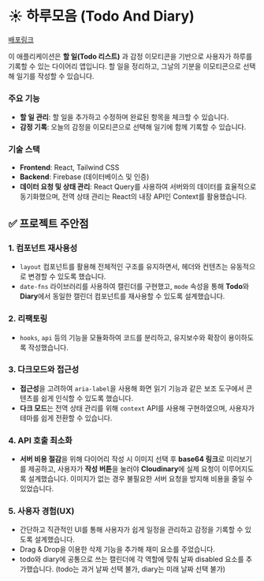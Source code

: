 # ☀️ 하루모음 (Todo And Diary)

[배포링크](https://harumoeum.netlify.app/)

이 애플리케이션은 **할 일(Todo 리스트)** 과 감정 이모티콘을 기반으로 사용자가 하루를 기록할 수 있는 다이어리 앱입니다. 할 일을 정리하고, 그날의 기분을 이모티콘으로 선택해 일기를 작성할 수 있습니다.

### 주요 기능

- **할 일 관리**: 할 일을 추가하고 수정하며 완료된 항목을 체크할 수 있습니다.
- **감정 기록**: 오늘의 감정을 이모티콘으로 선택해 일기에 함께 기록할 수 있습니다.

### 기술 스택

- **Frontend**: React, Tailwind CSS
- **Backend**: Firebase (데이터베이스 및 인증)
- **데이터 요청 및 상태 관리**: React Query를 사용하여 서버와의 데이터를 효율적으로 동기화했으며, 전역 상태 관리는 React의 내장 API인 Context를 활용했습니다.

## ✅ 프로젝트 주안점

### 1. 컴포넌트 재사용성

- `layout` 컴포넌트를 활용해 전체적인 구조를 유지하면서, 헤더와 컨텐츠는 유동적으로 변경할 수 있도록 했습니다.
- `date-fns` 라이브러리를 사용하여 캘린더를 구현했고, `mode` 속성을 통해 **Todo**와 **Diary**에서 동일한 캘린더 컴포넌트를 재사용할 수 있도록 설계했습니다.

### 2. 리팩토링

- `hooks`, `api` 등의 기능을 모듈화하여 코드를 분리하고, 유지보수와 확장이 용이하도록 작성했습니다.

### 3. 다크모드와 접근성

- **접근성**을 고려하여 `aria-label`을 사용해 화면 읽기 기능과 같은 보조 도구에서 콘텐츠를 쉽게 인식할 수 있도록 했습니다.
- **다크 모드**는 전역 상태 관리를 위해 `context` API를 사용해 구현하였으며, 사용자가 테마를 쉽게 전환할 수 있습니다.

### 4. API 호출 최소화

- **서버 비용 절감**을 위해 다이어리 작성 시 이미지 선택 후 **base64 링크**로 미리보기를 제공하고, 사용자가 **작성 버튼**을 눌러야 **Cloudinary**에 실제 요청이 이루어지도록 설계했습니다. 이미지가 없는 경우 불필요한 서버 요청을 방지해 비용을 줄일 수 있었습니다.

### 5. 사용자 경험(UX)

- 간단하고 직관적인 UI를 통해 사용자가 쉽게 일정을 관리하고 감정을 기록할 수 있도록 설계했습니다.
- Drag & Drop을 이용한 삭제 기능을 추가해 재미 요소를 주었습니다.
- todo와 diary에 공통으로 쓰는 캘린더에 각 역할에 맞춰 날짜 disabled 요소를 추가했습니다.
  (todo는 과거 날짜 선택 불가, diary는 미래 날짜 선택 불가)
